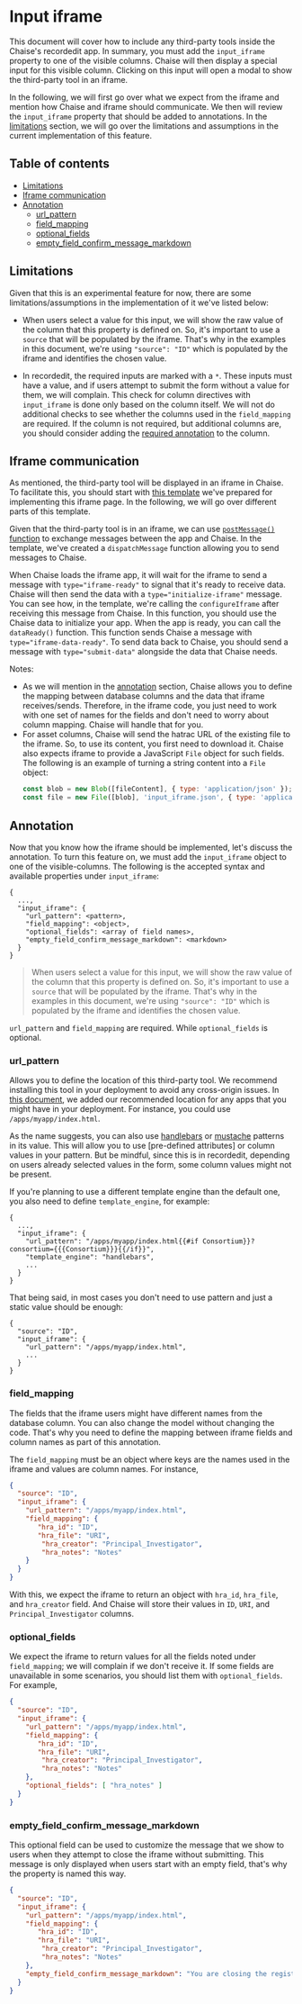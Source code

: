 # Input iframe

This document will cover how to include any third-party tools inside the Chaise's recordedit app. In summary, you must add the `input_iframe` property to one of the visible columns. Chaise will then display a special input for this visible column. Clicking on this input will open a modal to show the third-party tool in an iframe.

In the following, we will first go over what we expect from the iframe and mention how Chaise and iframe should communicate. We then will review the `input_iframe` property that should be added to annotations.  In the [limitations](#limitations) section, we will go over the limitations and assumptions in the current implementation of this feature.

## Table of contents

* [Limitations](#limitations)
* [Iframe communication](#iframe-communication)
* [Annotation](#annotation)
  + [url_pattern](#url_pattern)
  + [field_mapping](#field_mapping)
  + [optional_fields](#optional_fields)
  + [empty_field_confirm_message_markdown](#empty_field_confirm_message_markdown)

## Limitations

Given that this is an experimental feature for now, there are some limitations/assumptions in the implementation of it we've listed below:

- When users select a value for this input, we will show the raw value of the column that this property is defined on. So, it's important to use a `source` that will be populated by the iframe. That's why in the examples in this document, we're using `"source": "ID"` which is populated by the iframe and identifies the chosen value.

- In recordedit, the required inputs are marked with a `*`. These inputs must have a value, and if users attempt to submit the form without a value for them, we will complain. This check for column directives with `input_iframe` is done only based on the column itself. We will not do additional checks to see whether the columns used in the `field_mapping` are required. If the column is not required, but additional columns are, you should consider adding the [required annotation](https://github.com/informatics-isi-edu/ermrestjs/blob/master/docs/user-docs/annotation.md#tag-2018-required) to the column.


## Iframe communication

As mentioned, the third-party tool will be displayed in an iframe in Chaise. To facilitate this, you should start with [this template](input-iframe-template.html) we've prepared for implementing this iframe page. In the following, we will go over different parts of this template.

Given that the third-party tool is in an iframe, we can use [`postMessage()` function](https://developer.mozilla.org/en-US/docs/Web/API/Window/postMessage) to exchange messages between the app and Chaise. In the template, we've created a `dispatchMessage` function allowing you to send messages to Chaise.

When Chaise loads the iframe app, it will wait for the iframe to send a message with `type="iframe-ready"` to signal that it's ready to receive data. Chaise will then send the data with a `type="initialize-iframe"` message. You can see how, in the template, we're calling the `configureIframe` after receiving this message from Chaise. In this function, you should use the Chaise data to initialize your app. When the app is ready, you can call the `dataReady()` function. This function sends Chaise a message with `type="iframe-data-ready"`. To send data back to Chaise, you should send a message with `type="submit-data"` alongside the data that Chaise needs.

Notes:
- As we will mention in the [annotation](#annotation) section, Chaise allows you to define the mapping between database columns and the data that iframe receives/sends. Therefore, in the iframe code, you just need to work with one set of names for the fields and don't need to worry about column mapping. Chaise will handle that for you.
- For asset columns, Chaise will send the hatrac URL of the existing file to the iframe. So, to use its content, you first need to download it. Chaise also expects iframe to provide a JavaScript `File` object for such fields. The following is an example of turning a string content into a `File` object:
  ```js
  const blob = new Blob([fileContent], { type: 'application/json' });
  const file = new File([blob], 'input_iframe.json', { type: 'application/json' });
  ```

## Annotation

Now that you know how the iframe should be implemented, let's discuss the annotation. To turn this feature on, we must add the `input_iframe` object to one of the visible-columns. The following is the accepted syntax and available properties under `input_iframe`:

```
{
  ...,
  "input_iframe": {
    "url_pattern": <pattern>,
    "field_mapping": <object>,
    "optional_fields": <array of field names>,
    "empty_field_confirm_message_markdown": <markdown>
  }
}
```

> When users select a value for this input, we will show the raw value of the column that this property is defined on. So, it's important to use a `source` that will be populated by the iframe. That's why in the examples in this document, we're using `"source": "ID"` which is populated by the iframe and identifies the chosen value.

`url_pattern` and `field_mapping` are required. While `optional_fields` is optional.

### url_pattern

Allows you to define the location of this third-party tool. We recommend installing this tool in your deployment to avoid any cross-origin issues. In [this document](https://github.com/informatics-isi-edu/deriva-react-template/blob/main/docs/dev-docs/dev-guide.md#recommended-location-for-the-apps), we added our recommended location for any apps that you might have in your deployment. For instance, you could use `/apps/myapp/index.html`.

As the name suggests, you can also use [handlebars](handlebars.md) or [mustache](mustache-templating.md) patterns in its value. This will allow you to use [pre-defined attributes] or column values in your pattern. But be mindful, since this is in recordedit, depending on users already selected values in the form, some column values might not be present.

If you're planning to use a different template engine than the default one, you also need to define `template_engine`, for example:

```
{
  ...,
  "input_iframe": {
    "url_pattern": "/apps/myapp/index.html{{#if Consortium}}?consortium={{{Consortium}}}{{/if}}",
    "template_engine": "handlebars",
    ...
  }
}
```

That being said, in most cases you don't need to use pattern and just a static value should be enough:

```
{
  "source": "ID",
  "input_iframe": {
    "url_pattern": "/apps/myapp/index.html",
    ...
  }
}
```


### field_mapping

The fields that the iframe users might have different names from the database column. You can also change the model without changing the code. That's why you need to define the mapping between iframe fields and column names as part of this annotation.

The `field_mapping` must be an object where keys are the names used in the iframe and values are column names. For instance,

```json
{
  "source": "ID",
  "input_iframe": {
    "url_pattern": "/apps/myapp/index.html",
    "field_mapping": {
       "hra_id": "ID",
       "hra_file": "URI",
        "hra_creator": "Principal_Investigator",
        "hra_notes": "Notes"
    }
  }
}
```

With this, we expect the iframe to return an object with `hra_id`, `hra_file`, and `hra_creator` field. And Chaise will store their values in `ID`, `URI`, and `Principal_Investigator` columns.

### optional_fields

We expect the iframe to return values for all the fields noted under `field_mapping`; we will complain if we don't receive it. If some fields are unavailable in some scenarios, you should list them with `optional_fields`.   For example,

```json
{
  "source": "ID",
  "input_iframe": {
    "url_pattern": "/apps/myapp/index.html",
    "field_mapping": {
       "hra_id": "ID",
       "hra_file": "URI",
        "hra_creator": "Principal_Investigator",
        "hra_notes": "Notes"
    },
    "optional_fields": [ "hra_notes" ]
  }
}
```

### empty_field_confirm_message_markdown

This optional field can be used to customize the message that we show to users when they attempt to close the iframe without submitting. This message is only displayed when users start with an empty field, that's why the property is named this way.

```json
{
  "source": "ID",
  "input_iframe": {
    "url_pattern": "/apps/myapp/index.html",
    "field_mapping": {
       "hra_id": "ID",
       "hra_file": "URI",
        "hra_creator": "Principal_Investigator",
        "hra_notes": "Notes"
    },
    "empty_field_confirm_message_markdown": "You are closing the registration UI without submitting your changes. Are you sure you want to proceed? \n\n If you would like to submit your registry, please close this popup and click on `REVIEW AND REGISTER` button on bottom right of the Registration UI."
  }
}
```
